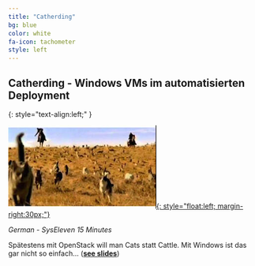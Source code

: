```yaml
---
title: "Catherding"
bg: blue
color: white
fa-icon: tachometer
style: left
---
```



## Catherding - Windows VMs im automatisierten Deployment
{: style="text-align:left;" }

[![Catherding](Catherding/media/catherding-thumbnail.jpg){: style="float:left; margin-right:30px;"}](Catherding/)

*German - SysEleven 15 Minutes*

Spätestens mit OpenStack will man Cats statt Cattle. Mit Windows ist das gar nicht so einfach... (**[see slides](Catherding/)**)